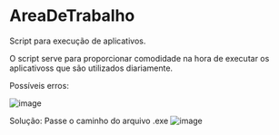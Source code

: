 # AreaDeTrabalho
Script para execução de aplicativos.

O script serve para proporcionar comodidade na hora de executar os aplicativoss que são utilizados diariamente.

Possíveis erros:

![image](https://user-images.githubusercontent.com/32186405/63098523-76e8d900-bf49-11e9-8e3b-1515d9f9fa86.png)

Solução: Passe o caminho do arquivo .exe
![image](https://user-images.githubusercontent.com/32186405/63099079-afd57d80-bf4a-11e9-9d09-511242d05165.png)
